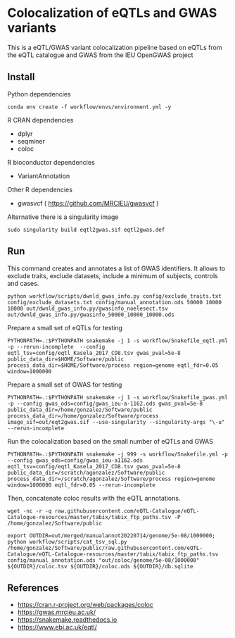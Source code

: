 # Colocalization of eQTLs and GWAS variants

This is a eQTL/GWAS variant colocalization pipeline based on eQTLs from the eQTL catalogue and GWAS from the IEU OpenGWAS project

## Install

Python dependencies

~~~
conda env create -f workflow/envs/environment.yml -y
~~~

R CRAN dependencies

- dplyr
- seqminer
- coloc

R bioconductor dependencies

- VariantAnnotation

Other R dependencies

- gwasvcf ( https://github.com/MRCIEU/gwasvcf )

Alternative there is a singularity image

~~~
sudo singularity build eqtl2gwas.sif eqtl2gwas.def
~~~

## Run

This command creates and annotates a list of GWAS identifiers.
It allows to exclude traits, exclude datasets, include a minimum of subjects, controls and cases.

~~~
python workflow/scripts/dwnld_gwas_info.py config/exclude_traits.txt config/exclude_datasets.txt config/manual_annotation.ods 50000 10000 10000 out/dwnld_gwas_info.py/gwasinfo_noelesect.tsv out/dwnld_gwas_info.py/gwasinfo_50000_10000_10000.ods
~~~

Prepare a small set of eQTLs for testing

~~~
PYTHONPATH=.:$PYTHONPATH snakemake -j 1 -s workflow/Snakefile_eqtl.yml -p --rerun-incomplete  --config  eqtl_tsv=config/eqtl_Kasela_2017_CD8.tsv gwas_pval=5e-8 public_data_dir=$HOME/Software/public process_data_dir=$HOME/Software/process region=genome eqtl_fdr=0.05 window=1000000
~~~

Prepare a small set of GWAS for testing

~~~
PYTHONPATH=.:$PYTHONPATH snakemake -j 1 -s workflow/Snakefile_gwas.yml -p --config gwas_ods=config/gwas_ieu-a-1162.ods gwas_pval=5e-8 public_data_dir=/home/gonzalez/Software/public process_data_dir=/home/gonzalez/Software/process image_sif=out/eqt2gwas.sif --use-singularity --singularity-args "\-u"  --rerun-incomplete
~~~

Run the colocalization based on the small number of eQTLs and GWAS

~~~
PYTHONPATH=.:$PYTHONPATH snakemake -j 999 -s workflow/Snakefile.yml -p --config gwas_ods=config/gwas_ieu-a1162.ods eqtl_tsv=config/eqtl_Kasela_2017_CD8.tsv gwas_pval=5e-8 public_data_dir=/scratch/agonzalez/Software/public process_data_dir=/scratch/agonzalez/Software/process region=genome window=1000000 eqtl_fdr=0.05 --rerun-incomplete
~~~

Then, concatenate coloc results with the eQTL annotations. 

~~~
wget -nc -r -q raw.githubusercontent.com/eQTL-Catalogue/eQTL-Catalogue-resources/master/tabix/tabix_ftp_paths.tsv -P /home/gonzalez/Software/public
~~~

~~~
export OUTDIR=out/merged/manualannot20220714/genome/5e-08/1000000; python workflow/scripts/cat_tsv_sql.py /home/gonzalez/Software/public/raw.githubusercontent.com/eQTL-Catalogue/eQTL-Catalogue-resources/master/tabix/tabix_ftp_paths.tsv config/manual_annotation.ods "out/coloc/genome/5e-08/1000000" ${OUTDIR}/coloc.tsv ${OUTDIR}/coloc.ods ${OUTDIR}/db.sqlite
~~~

## References

- <https://cran.r-project.org/web/packages/coloc>
- <https://gwas.mrcieu.ac.uk/>
- <https://snakemake.readthedocs.io>
- <https://www.ebi.ac.uk/eqtl/>

